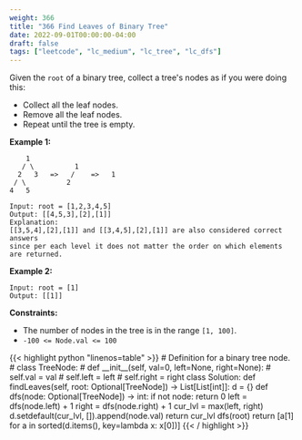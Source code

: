 ```yaml
---
weight: 366
title: "366 Find Leaves of Binary Tree"
date: 2022-09-01T00:00:00-04:00
draft: false
tags: ["leetcode", "lc_medium", "lc_tree", "lc_dfs"]
---
```


Given the `root` of a binary tree, collect a tree's nodes as if you were doing this:
- Collect all the leaf nodes.
- Remove all the leaf nodes.
- Repeat until the tree is empty.

**Example 1:**
```
    1
   / \          1
  2   3   =>   /    =>   1
 / \          2
4   5

Input: root = [1,2,3,4,5]
Output: [[4,5,3],[2],[1]]
Explanation:
[[3,5,4],[2],[1]] and [[3,4,5],[2],[1]] are also considered correct answers
since per each level it does not matter the order on which elements are returned.
```
**Example 2:**
```
Input: root = [1]
Output: [[1]]
```

**Constraints:**
- The number of nodes in the tree is in the range `[1, 100]`.
- `-100 <= Node.val <= 100`

<div class="tabs"></div>
<div class="tab-content">
<div id="python" class="lang">
{{< highlight python "linenos=table" >}}
# Definition for a binary tree node.
# class TreeNode:
#     def __init__(self, val=0, left=None, right=None):
#         self.val = val
#         self.left = left
#         self.right = right
class Solution:
    def findLeaves(self, root: Optional[TreeNode]) -> List[List[int]]:
        d = {}
        def dfs(node: Optional[TreeNode]) -> int:
            if not node:
                return 0
            left = dfs(node.left) + 1
            right = dfs(node.right) + 1
            cur_lvl = max(left, right)
            d.setdefault(cur_lvl, []).append(node.val)
            return cur_lvl
        dfs(root)
        return [a[1] for a in sorted(d.items(), key=lambda x: x[0])]
{{< / highlight >}}
</div>
</div>
